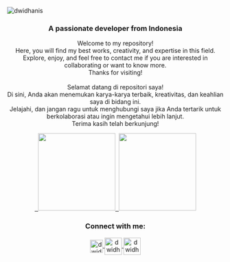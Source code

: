 <p align="left"> <img src="https://komarev.com/ghpvc/?username=dwidhanis&label=Profile%20views&color=0e75b6&style=flat" alt="dwidhanis" /> </p>

<h3 align="center">A passionate developer from Indonesia</h3>

<p align="center"> 
Welcome to my repository! 
<br>Here, you will find my best works, creativity, and expertise in this field. 
<br>Explore, enjoy, and feel free to contact me if you are interested in collaborating or want to know more. 
<br>Thanks for visiting!
<br>
<br>
Selamat datang di repositori saya! 
<br>Di sini, Anda akan menemukan karya-karya terbaik, kreativitas, dan keahlian saya di bidang ini. 
<br>Jelajahi, dan jangan ragu untuk menghubungi saya jika Anda tertarik untuk berkolaborasi atau ingin mengetahui lebih lanjut. <br>Terima kasih telah berkunjung!
</p>


          
<p align="center"><a href="https://github.com/dwidhanis">  
<img height="180em" src="https://github-readme-stats-eight-theta.vercel.app/api?username=dwidhanis&show_icons=true&theme=algolia&include_all_commits=true&count_private=true"/>  
<img height="180em" src="https://github-readme-stats-eight-theta.vercel.app/api/top-langs/?username=dwidhanis&layout=compact&langs_count=8&theme=algolia"/></a>
</p>

<h3 align="center">Connect with me:</h3>
<p align="center">
          
<a href="https://instagram.com/dwidhanis" target="blank">
<img align="center" src="https://raw.githubusercontent.com/rahuldkjain/github-profile-readme-generator/master/src/images/icons/Social/instagram.svg" alt="dwidhanis" height="30" width="30" />
</a>

<a href="https://www.linkedin.com/in/dhanisprasetyo/" target="blank">
    <img align="center" src="https://img.icons8.com/?size=100&id=MR3dZdlA53te&format=png&color=000000" alt="dwidhanis" height="40" width="40" />
</a> 

<a href="https://dhanessa.com" target="blank">
    <img align="center" src="https://img.icons8.com/?size=100&id=zrTptiWiMTtu&format=png&color=000000" alt="dwidhanis" height="40" width="40" />
</a>
  
</p>


